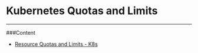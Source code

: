 # Kubernetes Quotas and Limits

---

###Content


* [Resource Quotas and Limits - K8s](ResourceQuota_Limit/README.md)
